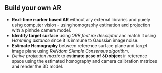## Build your own AR

- **Real-time marker based AR** without any external libraries and purely using computer vision - using homography estimation and projection with a pinhole camera model.
- **Identify target surface** using *ORB feature descriptor* and match it using *Hamming distance* since it is immune to Gaussian image noise.
- **Estimate Homography** between reference surface plane and target image plane using *RANdom SAmple Consensus algorithm*.
- *Derive projection matrix* to **estimate pose of 3D object** in reference space using the estimated homography and camera calibration matrices and render the 3D model.

